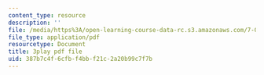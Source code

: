 ```yaml
---
content_type: resource
description: ''
file: /media/https%3A/open-learning-course-data-rc.s3.amazonaws.com/7-016-introductory-biology-fall-2018/387b7c4f6cfbf4bbf21c2a20b99c7f7b_SqGmQ6CFYHw.pdf
file_type: application/pdf
resourcetype: Document
title: 3play pdf file
uid: 387b7c4f-6cfb-f4bb-f21c-2a20b99c7f7b
---
```

